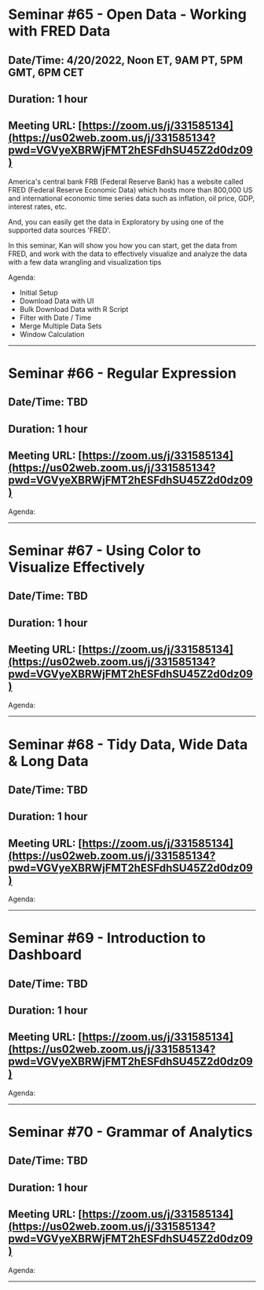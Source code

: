 # Seminar #65 - Open Data - Working with FRED Data
## Date/Time: 4/20/2022, Noon ET, 9AM PT, 5PM GMT, 6PM CET
## Duration: 1 hour
## Meeting URL: [https://zoom.us/j/331585134](https://us02web.zoom.us/j/331585134?pwd=VGVyeXBRWjFMT2hESFdhSU45Z2d0dz09)

America's central bank FRB (Federal Reserve Bank) has a website called FRED (Federal Reserve Economic Data) which hosts more than 800,000 US and international economic time series data such as inflation, oil price, GDP, interest rates, etc. 

And, you can easily get the data in Exploratory by using one of the supported data sources 'FRED'.  

In this seminar, Kan will show you how you can start, get the data from FRED, and work with the data to effectively visualize and analyze the data with a few data wrangling and visualization tips

Agenda:

- Initial Setup
- Download Data with UI
- Bulk Download Data with R Script
- Filter with Date / Time
- Merge Multiple Data Sets
- Window Calculation


----

# Seminar #66 - Regular Expression
## Date/Time: TBD
## Duration: 1 hour
## Meeting URL: [https://zoom.us/j/331585134](https://us02web.zoom.us/j/331585134?pwd=VGVyeXBRWjFMT2hESFdhSU45Z2d0dz09)

Agenda:


----

# Seminar #67 - Using Color to Visualize Effectively
## Date/Time: TBD
## Duration: 1 hour
## Meeting URL: [https://zoom.us/j/331585134](https://us02web.zoom.us/j/331585134?pwd=VGVyeXBRWjFMT2hESFdhSU45Z2d0dz09)

Agenda:


----

# Seminar #68 - Tidy Data, Wide Data & Long Data
## Date/Time: TBD
## Duration: 1 hour
## Meeting URL: [https://zoom.us/j/331585134](https://us02web.zoom.us/j/331585134?pwd=VGVyeXBRWjFMT2hESFdhSU45Z2d0dz09)

Agenda:


----

# Seminar #69 - Introduction to Dashboard
## Date/Time: TBD
## Duration: 1 hour
## Meeting URL: [https://zoom.us/j/331585134](https://us02web.zoom.us/j/331585134?pwd=VGVyeXBRWjFMT2hESFdhSU45Z2d0dz09)

Agenda:


----

# Seminar #70 - Grammar of Analytics
## Date/Time: TBD
## Duration: 1 hour
## Meeting URL: [https://zoom.us/j/331585134](https://us02web.zoom.us/j/331585134?pwd=VGVyeXBRWjFMT2hESFdhSU45Z2d0dz09)

Agenda:


----

